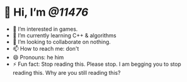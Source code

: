 # 👋 Hi, I’m *@11476*
- 👀 I’m interested in games.
- 🌱 I’m currently learning C++ & algorithms
- 💞️ I’m looking to collaborate on nothing.
- 📫 How to reach me: don't
- 😄 Pronouns: he him
- ⚡ Fun fact: Stop reading this. Please stop. I am begging you to stop reading this. Why are you still reading this?

<!---
11476/11476 is a ✨ special ✨ repository because its `README.md` (this file) appears on your GitHub profile.
You can click the Preview link to take a look at your changes.
--->
